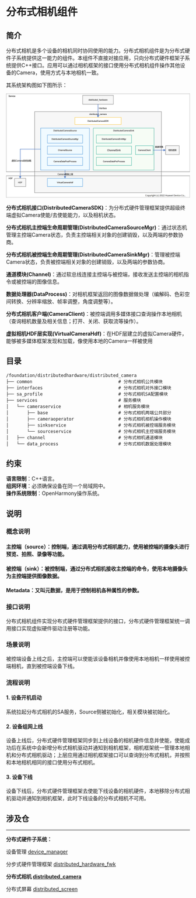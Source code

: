 # **分布式相机组件**

## **简介**

分布式相机是多个设备的相机同时协同使用的能力。分布式相机组件是为分布式硬件子系统提供这一能力的组件。本组件不直接对接应用，只向分布式硬件框架子系统提供C++接口。应用可以通过相机框架的接口使用分布式相机组件操作其他设备的Camera，使用方式与本地相机一致。

其系统架构图如下图所示：

![](figures/distributedcamera_arch.png)

**分布式相机接口(DistributedCameraSDK)**：为分布式硬件管理框架提供超级终端虚拟Camera使能/去使能能力，以及相机状态。

**分布式相机主控端生命周期管理(DistributedCameraSourceMgr)**：通过状态机管理主控端Camera状态，负责主控端相关对象的创建销毁，以及两端的参数协商。

**分布式相机被控端生命周期管理(DistributedCameraSinkMgr)**：管理被控端Camera状态，负责被控端相关对象的创建销毁，以及两端的参数协商。

**通道模块(Channel)**：通过软总线连接主控端与被控端，接收发送主控端的相机指令或被控端的图像信息。

**数据处理器(DataProcess)**：对相机框架返回的图像数据做处理（编解码、色彩空间转换、分辨率缩放、帧率调整，角度调整等）。

**分布式相机客户端(CameraClient)**：被控端调用多媒体接口查询操作本地相机（查询相机数量及相关信息；打开、关闭、获取流等操作）。

**虚拟相机HDF层实现(VirtualCameraHdf)**：在HDF层建立的虚拟Camera硬件，能够被多媒体框架发现和加载，像使用本地的Camera一样被使用

## **目录**

```
/foundation/distributedhardware/distributed_camera
├── common                                 # 分布式相机公共模块
├── interfaces                             # 分布式相机对外接口模块
├── sa_profile                             # 分布式相机SA配置模块
├── services                               # 服务模块
│   └── cameraservice                      # 相机服务模块
│       ├── base                           # 分布式相机两端公共部分
│       ├── cameraoperator                 # 分布式相机相机操作模块
│       ├── sinkservice                    # 分布式相机被控端服务模块
│       └── sourceservice                  # 分布式相机主控端服务模块
│   ├── channel                            # 分布式相机通道模块
│   └── data_process                       # 分布式相机数据处理模块
```

## **约束**
**语言限制**：C++语言。  
**组网环境**：必须确保设备在同一个局域网中。  
**操作系统限制**：OpenHarmony操作系统。  

## **说明**
### **概念说明**
#### 主控端（source）：控制端，通过调用分布式相机能力，使用被控端的摄像头进行预览、拍照、录像等功能。
#### 被控端（sink）：被控制端，通过分布式相机接收主控端的命令，使用本地摄像头为主控端提供图像数据。
#### Metadata：又叫元数据，是用于控制相机各种属性的参数。

### **接口说明**
分布式相机组件实现分布式硬件管理框架提供的接口，分布式硬件管理框架统一调用接口实现虚拟硬件驱动注册等功能。

### **场景说明**
被控端设备上线之后，主控端可以使能该设备相机并像使用本地相机一样使用被控端相机，直到被控端设备下线。

### **流程说明**
#### **1. 设备开机启动**
系统拉起分布式相机的SA服务，Source侧被初始化，相关模块被初始化。

#### **2. 设备组网上线**
设备上线后，分布式硬件管理框架同步到上线设备的相机硬件信息并使能，使能成功后在系统中会新增分布式相机驱动并通知到相机框架，相机框架统一管理本地相机和分布式相机驱动；上层应用通过相机框架接口可以查询到分布式相机，并按照和本地相机相同的接口使用分布式相机。

#### **3. 设备下线**
设备下线后，分布式硬件管理框架去使能下线设备的相机硬件，本地移除分布式相机驱动并通知到相机框架，此时下线设备的分布式相机不可用。

## **涉及仓**
****
**分布式硬件子系统：**  

设备管理
[device_manager](https://gitee.com/openharmony/device_manager)

分步式硬件管理框架
[distributed_hardware_fwk](https://gitee.com/openharmony/distributed_hardware_fwk)

**分布式相机
[distributed_camera](https://gitee.com/openharmony/distributed_camera)**

分布式屏幕
[distributed_screen](https://gitee.com/openharmony/distributed_screen)
